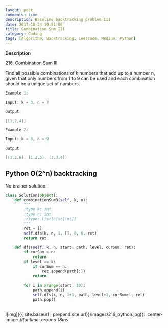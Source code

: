 ```yaml
---
layout: post
comments: true
description: Baseline backtracking problem III
date: 2017-10-24 19:51:00
title: Combination Sum III
category: Coding
tags: [Algorithm, Backtracking, Leetcode, Medium, Python]
---
```


**Description**

[216. Combination Sum III](https://leetcode.com/problems/combination-sum-iii/description/)

Find all possible combinations of k numbers that add up to a number n, given that only numbers from 1 to 9 can be used and each combination should be a unique set of numbers.

```java
Example 1:

Input: k = 3, n = 7

Output:

[[1,2,4]]
```
```java
Example 2:

Input: k = 3, n = 9

Output:

[[1,2,6], [1,3,5], [2,3,4]]
```

## Python O(2^n) backtracking
No brainer solution.

```python
class Solution(object):
    def combinationSum3(self, k, n):
        """
        :type k: int
        :type n: int
        :rtype: List[List[int]]
        """
        ret = []
        self.dfs(k, n, 1, [], 0, 0, ret)
        return ret
    
    def dfs(self, k, n, start, path, level, curSum, ret):
        if curSum > n:
            return
        if level == k:
            if curSum == n:
                ret.append(path[:])
            return
            
        for i in xrange(start, 10):
            path.append(i)
            self.dfs(k, n, i+1, path, level+1, curSum+i, ret)
            path.pop()
            
```


![img]({{ site.baseurl | prepend:site.url}}/images/216_python.jpg){: .center-image }*Runtime: around 18ms*
